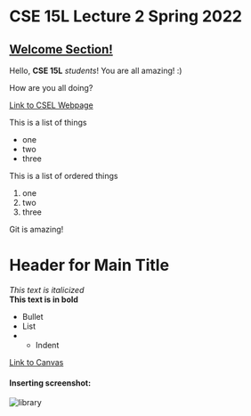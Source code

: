 
# CSE 15L Lecture 2 Spring 2022

## [Welcome Section!](https://sites.google.com/eng.ucsd.edu/cse-15l-spring-2022/home?authuser=0)

Hello, **CSE 15L** *students*! You are all amazing! :)

How are you all doing?

[Link to CSEL Webpage](https://sites.google.com/eng.ucsd.edu/cse-15l-spring-2022/home?authuser=0)

This is a list of things
* one
* two
* three

This is a list of ordered things
1. one
2. two
3. three

Git is amazing!

# Header for Main Title

*This text is italicized* <br>
**This text is in bold** <br>

* Bullet
* List
* * Indent

[Link to Canvas](canvas.ucsd.edu)

#### Inserting screenshot:
![library](https://user-images.githubusercontent.com/103288140/162632731-36feb438-a7a8-421d-9e96-dbae0cb40027.PNG)

